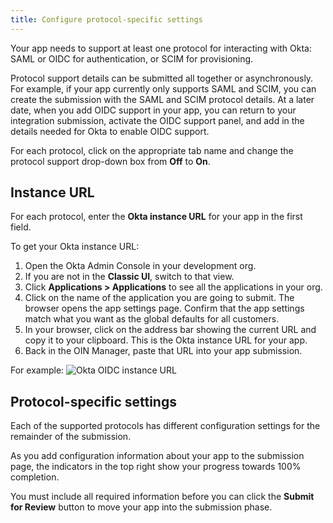 ```yaml
---
title: Configure protocol-specific settings
---
```


Your app needs to support at least one protocol for interacting with Okta: SAML or OIDC for authentication, or SCIM for provisioning.

Protocol support details can be submitted all together or asynchronously. For example, if your app currently only supports SAML and SCIM, you can create the submission with the SAML and SCIM protocol details. At a later date, when you add OIDC support in your app, you can return to your integration submission, activate the OIDC support panel, and add in the details needed for Okta to enable OIDC support.

For each protocol, click on the appropriate tab name and change the protocol support drop-down box from **Off** to **On**.

## Instance URL

For each protocol, enter the **Okta instance URL** for your app in the first field.

To get your Okta instance URL:

1. Open the Okta Admin Console in your development org.
1. If you are not in the **Classic UI**, switch to that view.
1. Click **Applications > Applications** to see all the applications in your org.
1. Click on the name of the application you are going to submit. The browser opens the app settings page. Confirm that the app settings match what you want as the global defaults for all customers.
1. In your browser, click on the address bar showing the current URL and copy it to your clipboard. This is the Okta instance URL for your app.
1. Back in the OIN Manager, paste that URL into your app submission.
  
  For example:
  ![Okta OIDC instance URL](/img/oin/isv-portal_okta-instance-url-oidc.png "Okta instance URL for an OIDC app in the browser address bar")

<!--
1. Click the **General** tab.
1. Go to the **App Embed Link** section and copy the text in the Embed Link field:
   ![App Embed Link](/img/oin/isv-portal_app-embed-link.png "App Embed Link GUI in the Application settings")
1. Paste that value into your app submission.
-->

## Protocol-specific settings

Each of the supported protocols has different configuration settings for the remainder of the submission.

<StackSelector snippet="submit" />

As you add configuration information about your app to the submission page, the indicators in the top right show your progress towards 100% completion.

You must include all required information before you can click the **Submit for Review** button to move your app into the submission phase.

<NextSectionLink/>
